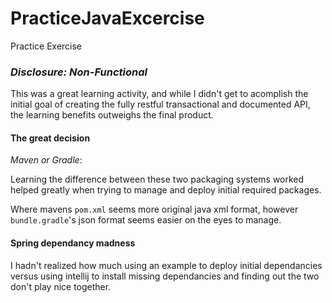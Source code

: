 # PracticeJavaExcercise
Practice Exercise

### ***Disclosure: Non-Functional***

This was a great learning activity, and while I didn't get to acomplish the initial goal of creating the fully restful transactional and documented API, the learning benefits outweighs the final product.


#### The great decision
*Maven or Gradle*:

Learning the difference between these two packaging systems worked helped greatly when trying to manage and deploy initial required packages.

Where mavens `pom.xml` seems more original java xml format,
however `bundle.gradle`'s json format seems easier on the eyes to manage.

#### Spring dependancy madness

I hadn't realized how much using an example to deploy initial dependancies versus using intellij to install missing dependancies and finding out the two don't play nice together.
